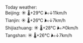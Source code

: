 Today weather:  
Beijing: ☀️ 🌡️+29°C 🌬️↓11km/h  
Tianjin: ☀️ 🌡️+26°C 🌬️↓7km/h  
Shijiazhuang: ☀️ 🌡️+28°C 🌬️↗0km/h  
Tangshan: ☀️ 🌡️+26°C 🌬️↓7km/h  
